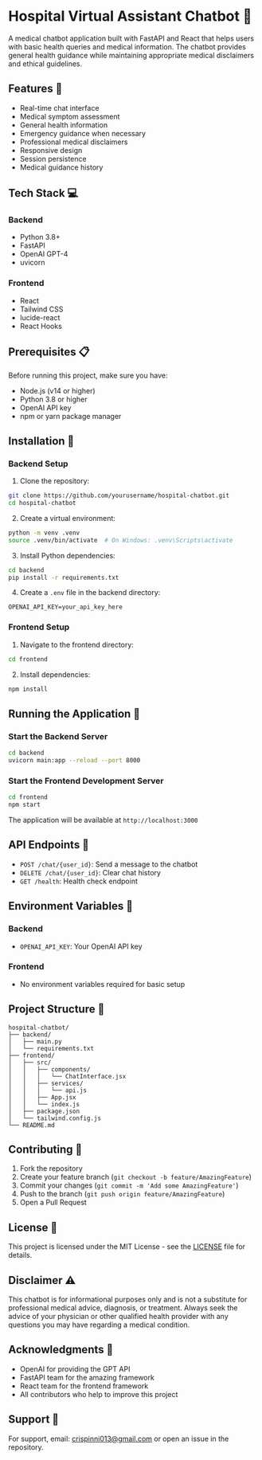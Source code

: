 # Hospital Virtual Assistant Chatbot 🏥

A medical chatbot application built with FastAPI and React that helps users with basic health queries and medical information. The chatbot provides general health guidance while maintaining appropriate medical disclaimers and ethical guidelines.

## Features 🚀

- Real-time chat interface
- Medical symptom assessment
- General health information
- Emergency guidance when necessary
- Professional medical disclaimers
- Responsive design
- Session persistence
- Medical guidance history

## Tech Stack 💻

### Backend
- Python 3.8+
- FastAPI
- OpenAI GPT-4
- uvicorn

### Frontend
- React
- Tailwind CSS
- lucide-react
- React Hooks

## Prerequisites 📋

Before running this project, make sure you have:

- Node.js (v14 or higher)
- Python 3.8 or higher
- OpenAI API key
- npm or yarn package manager

## Installation 🔧

### Backend Setup

1. Clone the repository:
```bash
git clone https://github.com/yourusername/hospital-chatbot.git
cd hospital-chatbot
```

2. Create a virtual environment:
```bash
python -m venv .venv
source .venv/bin/activate  # On Windows: .venv\Scripts\activate
```

3. Install Python dependencies:
```bash
cd backend
pip install -r requirements.txt
```

4. Create a `.env` file in the backend directory:
```env
OPENAI_API_KEY=your_api_key_here
```

### Frontend Setup

1. Navigate to the frontend directory:
```bash
cd frontend
```

2. Install dependencies:
```bash
npm install
```

## Running the Application 🚀

### Start the Backend Server

```bash
cd backend
uvicorn main:app --reload --port 8000
```

### Start the Frontend Development Server

```bash
cd frontend
npm start
```

The application will be available at `http://localhost:3000`

## API Endpoints 📡

- `POST /chat/{user_id}`: Send a message to the chatbot
- `DELETE /chat/{user_id}`: Clear chat history
- `GET /health`: Health check endpoint

## Environment Variables 🔐

### Backend
- `OPENAI_API_KEY`: Your OpenAI API key

### Frontend
- No environment variables required for basic setup

## Project Structure 📁

```
hospital-chatbot/
├── backend/
│   ├── main.py
│   └── requirements.txt
├── frontend/
│   ├── src/
│   │   ├── components/
│   │   │   └── ChatInterface.jsx
│   │   ├── services/
│   │   │   └── api.js
│   │   ├── App.jsx
│   │   └── index.js
│   ├── package.json
│   └── tailwind.config.js
└── README.md
```

## Contributing 🤝

1. Fork the repository
2. Create your feature branch (`git checkout -b feature/AmazingFeature`)
3. Commit your changes (`git commit -m 'Add some AmazingFeature'`)
4. Push to the branch (`git push origin feature/AmazingFeature`)
5. Open a Pull Request

## License 📝

This project is licensed under the MIT License - see the [LICENSE](LICENSE) file for details.

## Disclaimer ⚠️

This chatbot is for informational purposes only and is not a substitute for professional medical advice, diagnosis, or treatment. Always seek the advice of your physician or other qualified health provider with any questions you may have regarding a medical condition.

## Acknowledgments 🙏

- OpenAI for providing the GPT API
- FastAPI team for the amazing framework
- React team for the frontend framework
- All contributors who help to improve this project

## Support 📧

For support, email: crispinni013@gmail.com or open an issue in the repository.
